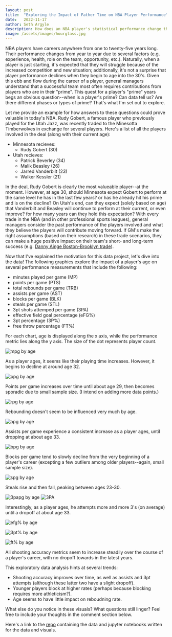 ```yaml
---
layout: post
title:  "Exploring the Impact of Father Time on NBA Player Performance"
date:   2022-11-17
author: Seth Argyle
description: How does an NBA player's statistical performance change throughout their career? Read this blog to view some visuals exploring this question.
image: /assets/images/hourglass.jpg
---
```


NBA players have careers anywhere from one to twenty-five years long. Their performance changes from year to year due to several factors (e.g. experience, health, role on the team, opportunity, etc.). Naturally, when a player is just starting, it's expected that they will struggle because of the increased competition and new situation; additionally, it's not a surprise that player performance declines when they begin to age into the 30's. Given this ebb and flow during the career of a player, general managers understand that a successful team most often requires contributions from players who are in their "prime". This quest for a player's "prime" years begs an obvious question--when is a player's prime? Can data tell us? Are there different phases or types of prime? That's what I'm set out to explore.

Let me provide an example for how answers to these questions could prove valuable in today's NBA. Rudy Gobert, a famous player who previously played for the Utah Jazz, was recently traded to the Minesotta Timberwolves in exchange for several players. Here's a list of all the players involved in the deal (along with their current age):
- Minnesota recieves:
  - Rudy Gobert (30)
- Utah recieves:
  - Patrick Beverley (34)
  - Malik Beasley (26)
  - Jarred Vanderbilt (23)
  - Walker Kessler (21)


In the deal, Rudy Gobert is clearly the most valueable player--at the moment. However, at age 30, should Minnesota expect Gobert to perform at the same level he has in the last few years? or has he already hit his prime and is on the decline? On Utah's end, can they expect (solely based on age) that Vanderbilt and Beasley will continue to perform at their current, or even improve? for how many years can they hold this expectation? With every trade in the NBA (and in other professional sports leagues), general managers consider the past performance of the players involved and what they believe the players will contribute moving forward. If GM's make the right assumptions (based on their research) in these trade scenarios, they can make a huge positive impact on their team's short- and long-term success (e.g. [Danny Ainge Boston-Brooklyn trade](https://bleacherreport.com/articles/1883640-boston-celtics-ripped-off-brooklyn-nets-with-kevin-garnett-and-paul-pierce-deal)).

Now that I've explained the motivation for this data project, let's dive into the data! The following graphics explore the impact of a player's age on several performance measurements that include the following:
- minutes played per game (MP)
- points per game (PTS)
- total rebounds per game (TRB)
- assists per game (AST)
- blocks per game (BLK)
- steals per game (STL)
- 3pt shots attemped per game (3PA)
- effective field goal percentage (eFG%)
- 3pt percentage (3P%)
- free throw percentage (FT%)


For each chart, age is displayed along the x axis, while the performance metric lies along the y axis. The size of the dot represents player count.

![mpg by age](/assets/images/mp.png)

As a player ages, it seems like their playing time increases. However, it begins to decline at around age 32.

![ppg by age](/assets/images/PTS.png)

Points per game increases over time until about age 29, then becomes sporadic due to small sample size. (I intend on adding more data points.)

![rpg by age](/assets/images/TRB.png)

Rebounding doesn't seem to be influenced very much by age.

![apg by age](/assets/images/AST.png)

Assists per game experience a consistent increase as a player ages, until dropping at about age 33.

![bpg by age](/assets/images/BLK.png)

Blocks per game tend to slowly decline from the very beginning of a player's career (excepting a few outliers among older players--again, small sample size).

![spg by age](/assets/images/STL.png)

Steals rise and then fall, peaking between ages 23-30.

![3papg by age](/assets/images/3PA.png)
<img src="https://raw.githubusercontent.com/shargyle/stat386-projects/main/assets/images/3PA.png" alt="3PA"/>

Interestingly, as a player ages, he attempts more and more 3's (on average) until a dropoff at about age 33.

![efg% by age](/assets/images/eFGpct.png)

![3pt% by age](/assets/images/3pct.png)

![ft% by age](/assets/images/FTpct.png)

All shooting accuracy metrics seem to increase steadily over the course of a player's career, with no dropoff towards in the latest years.


This exploratory data analysis hints at several trends:
- Shooting accuracy improves over time, as well as assists and 3pt attempts (although these latter two have a slight dropoff).
- Younger players block at higher rates (perhaps because blocking requires more athleticism?).
- Age seems to have little impact on reboudning rate.

What else do you notice in these visuals? What questions still linger? Feel free to include your thoughts in the comment section below.


Here's a link to the [repo](https://github.com/shargyle/NBA-Analysis) containing the data and jupyter notebooks written for the data and visuals.

